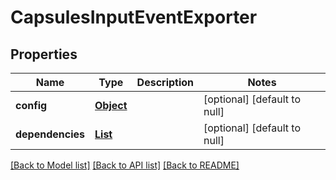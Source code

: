 # CapsulesInputEventExporter
## Properties

Name | Type | Description | Notes
------------ | ------------- | ------------- | -------------
**config** | [**Object**](.md) |  | [optional] [default to null]
**dependencies** | [**List**](string.md) |  | [optional] [default to null]

[[Back to Model list]](../README.md#documentation-for-models) [[Back to API list]](../README.md#documentation-for-api-endpoints) [[Back to README]](../README.md)

